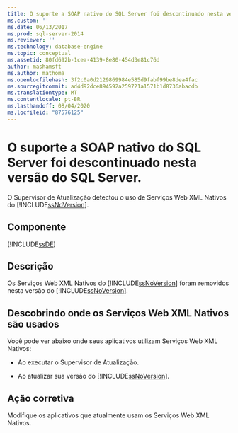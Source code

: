 ```yaml
---
title: O suporte a SOAP nativo do SQL Server foi descontinuado nesta versão do SQL Server. | Microsoft Docs
ms.custom: ''
ms.date: 06/13/2017
ms.prod: sql-server-2014
ms.reviewer: ''
ms.technology: database-engine
ms.topic: conceptual
ms.assetid: 80fd692b-1cea-4139-8e80-454d3e81c76d
author: mashamsft
ms.author: mathoma
ms.openlocfilehash: 3f2c0a0d2129869984e585d9fabf99be8dea4fac
ms.sourcegitcommit: ad4d92dce894592a259721a1571b1d8736abacdb
ms.translationtype: MT
ms.contentlocale: pt-BR
ms.lasthandoff: 08/04/2020
ms.locfileid: "87576125"
---
```

# <a name="sql-server-native-soap-support-is-discontinued-in-this-version-of-sql-server"></a>O suporte a SOAP nativo do SQL Server foi descontinuado nesta versão do SQL Server.
  O Supervisor de Atualização detectou o uso de Serviços Web XML Nativos do [!INCLUDE[ssNoVersion](../../includes/ssnoversion-md.md)].  
  
## <a name="component"></a>Componente  
 [!INCLUDE[ssDE](../../includes/ssde-md.md)]  
  
## <a name="description"></a>Descrição  
 Os Serviços Web XML Nativos do [!INCLUDE[ssNoVersion](../../includes/ssnoversion-md.md)] foram removidos nesta versão do [!INCLUDE[ssNoVersion](../../includes/ssnoversion-md.md)].  
  
## <a name="discovering-where-you-use-native-xml-web-services"></a>Descobrindo onde os Serviços Web XML Nativos são usados  
 Você pode ver abaixo onde seus aplicativos utilizam Serviços Web XML Nativos:  
  
-   Ao executar o Supervisor de Atualização.  
  
-   Ao atualizar sua versão do [!INCLUDE[ssNoVersion](../../includes/ssnoversion-md.md)].  
  
## <a name="corrective-action"></a>Ação corretiva  
 Modifique os aplicativos que atualmente usam os Serviços Web XML Nativos.  
  
  
